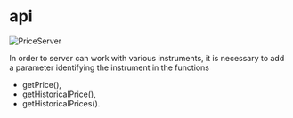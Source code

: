 # api

![PriceServer](https://user-images.githubusercontent.com/25432493/164282136-22dd67e5-0418-4a6b-939e-817c8a90ec6e.jpg)

In order to server can work with various instruments, it is necessary to add a parameter identifying the instrument in the functions 
- getPrice(), 
- getHistoricalPrice(), 
- getHistoricalPrices().
